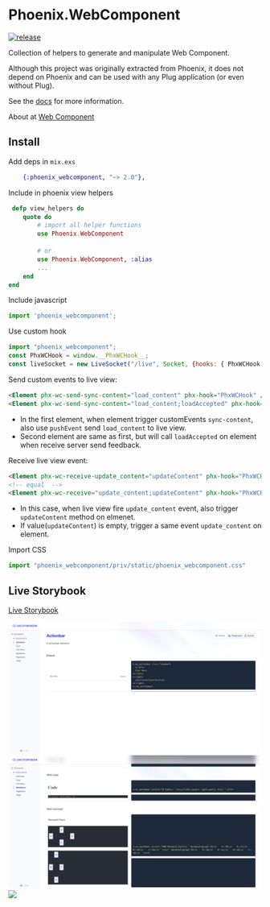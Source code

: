 # Phoenix.WebComponent

[![release](https://github.com/gsmlg-dev/phoenix_webcomponent/actions/workflows/test-and-release.yml/badge.svg)](https://github.com/gsmlg-dev/phoenix_webcomponent/actions/workflows/test-and-release.yml)

Collection of helpers to generate and manipulate Web Component.

Although this project was originally extracted from Phoenix,
it does not depend on Phoenix and can be used with any Plug
application (or even without Plug).

See the [docs](https://hexdocs.pm/phoenix_webcomponent/) for more information.

About at [Web Component](https://developer.mozilla.org/en-US/docs/Web/Web_Components)

## Install

Add deps in `mix.exs`
```elixir
    {:phoenix_webcomponent, "~> 2.0"},
```

Include in phoenix view helpers

```elixir
 defp view_helpers do
    quote do
        # import all helper functions
        use Phoenix.WebComponent

        # or 
        use Phoenix.WebComponent, :alias
        ...
    end
end
```

Include javascript

```javascript
import 'phoenix_webcomponent';
```

Use custom hook
```javascript
import "phoenix_webcomponent";
const PhxWCHook = window.__PhxWCHook__;
const liveSocket = new LiveSocket("/live", Socket, {hooks: { PhxWCHook }});
```

Send custom events to live view:
```html
<Element phx-wc-send-sync-content="load_content" phx-hook="PhxWCHook" />
<Element phx-wc-send-sync-content="load_content;loadAccepted" phx-hook="PhxWCHook" />
```
- In the first element, when element trigger customEvents `sync-content`, also use `pushEvent` send `load_content` to live view.
- Second element are same as first, but will call `loadAccepted` on element when receive server send feedback.

Receive live view event:
```html
<Element phx-wc-receive-update_content="updateContent" phx-hook="PhxWCHook" />
<!-- equal  -->
<Element phx-wc-receive="update_content;updateContent" phx-hook="PhxWCHook" />
```
- In this case, when live view fire `update_content` event, also trigger `updateContent` method on elmenet.
- If value(`updateContent`) is empty, trigger a same event `update_content` on element.

Import CSS

```javascript
import "phoenix_webcomponent/priv/static/phoenix_webcomponent.css"
```

## Live Storybook

[Live Storybook](https://phoenix-webcomponent.gsmlg.org)

![](screenshots/1.jpg)
![](screenshots/2.jpg)
![](screenshots/3.jpg)
